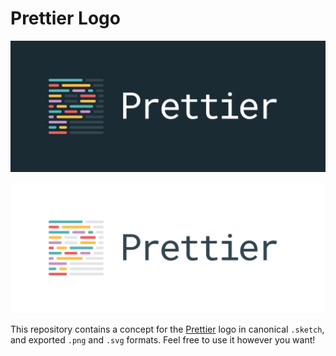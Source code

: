 
# Prettier Logo

<p align="center">
  <a href="https://github.com/prettier/prettier">
    <img 
      alt="The Prettier logo concept, in dark."
      src="./images/prettier-banner-dark.png"
    />
  </a>
</p>
<p align="center">
  <a href="https://github.com/prettier/prettier">
    <img 
      alt="The Prettier logo concept, in light."
      src="./images/prettier-banner-light.png"
    />
  </a>
</p>

This repository contains a concept for the [Prettier](https://github.com/prettier/prettier) logo in canonical `.sketch`, and exported `.png` and `.svg` formats. Feel free to use it however you want!
